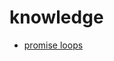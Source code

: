 knowledge
=========

* [promise loops](https://github.com/nomilous/knowledge/blob/master/spec/promise/loops.coffee#L74)
